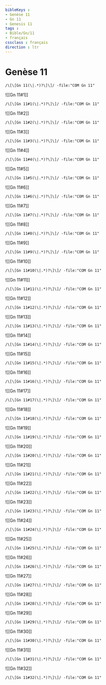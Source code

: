 ```yaml
---
bibleKeys : 
- Genèse 11
- Gn 11
- Genesis 11
tags : 
- Bible/Gn/11
- français
cssclass : français
direction : ltr
---
```


# Genèse 11

```query
/\[\[Gn 11(\|.*)?\]\]/ -file:"COM Gn 11"
```



![[Gn 11#1]]

```query
/\[\[Gn 11#1(\|.*)?\]\]/ -file:"COM Gn 11"
```

![[Gn 11#2]]

```query
/\[\[Gn 11#2(\|.*)?\]\]/ -file:"COM Gn 11"
```

![[Gn 11#3]]

```query
/\[\[Gn 11#3(\|.*)?\]\]/ -file:"COM Gn 11"
```

![[Gn 11#4]]

```query
/\[\[Gn 11#4(\|.*)?\]\]/ -file:"COM Gn 11"
```

![[Gn 11#5]]

```query
/\[\[Gn 11#5(\|.*)?\]\]/ -file:"COM Gn 11"
```

![[Gn 11#6]]

```query
/\[\[Gn 11#6(\|.*)?\]\]/ -file:"COM Gn 11"
```

![[Gn 11#7]]

```query
/\[\[Gn 11#7(\|.*)?\]\]/ -file:"COM Gn 11"
```

![[Gn 11#8]]

```query
/\[\[Gn 11#8(\|.*)?\]\]/ -file:"COM Gn 11"
```

![[Gn 11#9]]

```query
/\[\[Gn 11#9(\|.*)?\]\]/ -file:"COM Gn 11"
```

![[Gn 11#10]]

```query
/\[\[Gn 11#10(\|.*)?\]\]/ -file:"COM Gn 11"
```

![[Gn 11#11]]

```query
/\[\[Gn 11#11(\|.*)?\]\]/ -file:"COM Gn 11"
```

![[Gn 11#12]]

```query
/\[\[Gn 11#12(\|.*)?\]\]/ -file:"COM Gn 11"
```

![[Gn 11#13]]

```query
/\[\[Gn 11#13(\|.*)?\]\]/ -file:"COM Gn 11"
```

![[Gn 11#14]]

```query
/\[\[Gn 11#14(\|.*)?\]\]/ -file:"COM Gn 11"
```

![[Gn 11#15]]

```query
/\[\[Gn 11#15(\|.*)?\]\]/ -file:"COM Gn 11"
```

![[Gn 11#16]]

```query
/\[\[Gn 11#16(\|.*)?\]\]/ -file:"COM Gn 11"
```

![[Gn 11#17]]

```query
/\[\[Gn 11#17(\|.*)?\]\]/ -file:"COM Gn 11"
```

![[Gn 11#18]]

```query
/\[\[Gn 11#18(\|.*)?\]\]/ -file:"COM Gn 11"
```

![[Gn 11#19]]

```query
/\[\[Gn 11#19(\|.*)?\]\]/ -file:"COM Gn 11"
```

![[Gn 11#20]]

```query
/\[\[Gn 11#20(\|.*)?\]\]/ -file:"COM Gn 11"
```

![[Gn 11#21]]

```query
/\[\[Gn 11#21(\|.*)?\]\]/ -file:"COM Gn 11"
```

![[Gn 11#22]]

```query
/\[\[Gn 11#22(\|.*)?\]\]/ -file:"COM Gn 11"
```

![[Gn 11#23]]

```query
/\[\[Gn 11#23(\|.*)?\]\]/ -file:"COM Gn 11"
```

![[Gn 11#24]]

```query
/\[\[Gn 11#24(\|.*)?\]\]/ -file:"COM Gn 11"
```

![[Gn 11#25]]

```query
/\[\[Gn 11#25(\|.*)?\]\]/ -file:"COM Gn 11"
```

![[Gn 11#26]]

```query
/\[\[Gn 11#26(\|.*)?\]\]/ -file:"COM Gn 11"
```

![[Gn 11#27]]

```query
/\[\[Gn 11#27(\|.*)?\]\]/ -file:"COM Gn 11"
```

![[Gn 11#28]]

```query
/\[\[Gn 11#28(\|.*)?\]\]/ -file:"COM Gn 11"
```

![[Gn 11#29]]

```query
/\[\[Gn 11#29(\|.*)?\]\]/ -file:"COM Gn 11"
```

![[Gn 11#30]]

```query
/\[\[Gn 11#30(\|.*)?\]\]/ -file:"COM Gn 11"
```

![[Gn 11#31]]

```query
/\[\[Gn 11#31(\|.*)?\]\]/ -file:"COM Gn 11"
```

![[Gn 11#32]]

```query
/\[\[Gn 11#32(\|.*)?\]\]/ -file:"COM Gn 11"
```


